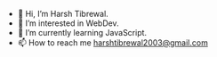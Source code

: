 - 👋 Hi, I’m Harsh Tibrewal.
- 👀 I’m interested in WebDev.
- 🌱 I’m currently learning JavaScript.
- 📫 How to reach me harshtibrewal2003@gmail.com

<!---
harshtibrewal02/harshtibrewal02 is a ✨ special ✨ repository because its `README.md` (this file) appears on your GitHub profile.
You can click the Preview link to take a look at your changes.
--->
